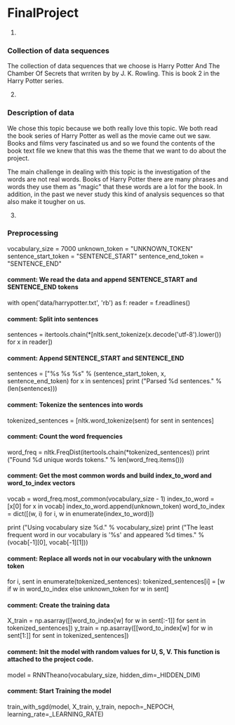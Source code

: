# FinalProject

1.  

### Collection of data sequences

The collection of data sequences that we choose is Harry Potter And The Chamber Of Secrets that wrriten by by J. K. Rowling. This is book 2 in the Harry Potter series.

2.

### Description of data

We chose this topic because we both really love this topic. We both read the book series of Harry Potter as well as the movie came out we saw. Books and films very fascinated us and so we found the contents of the book text file we knew that this was the theme that we want to do about the project.

The main challenge in dealing with this topic is the investigation of the words are not real words. Books of Harry Potter there are many phrases and words they use them as "magic" that these words are a lot for the book.
In addition, in the past we never study this kind of analysis sequences so that also make it tougher on us.

3.

### Preprocessing

vocabulary_size = 7000
unknown_token = "UNKNOWN_TOKEN"
sentence_start_token = "SENTENCE_START"
sentence_end_token = "SENTENCE_END"

#### comment: We read the data and append SENTENCE_START and SENTENCE_END tokens

with open('data/harrypotter.txt', 'rb') as f:
reader = f.readlines()

#### comment: Split into sentences

sentences = itertools.chain(*[nltk.sent_tokenize(x.decode('utf-8').lower()) for x in reader])

#### comment: Append SENTENCE_START and SENTENCE_END
sentences = ["%s %s %s" % (sentence_start_token, x, sentence_end_token) for x in sentences]
print ("Parsed %d sentences." % (len(sentences)))

#### comment: Tokenize the sentences into words
tokenized_sentences = [nltk.word_tokenize(sent) for sent in sentences]

#### comment: Count the word frequencies
word_freq = nltk.FreqDist(itertools.chain(*tokenized_sentences))
print ("Found %d unique words tokens." % len(word_freq.items()))

#### comment: Get the most common words and build index_to_word and word_to_index vectors
vocab = word_freq.most_common(vocabulary_size - 1)
index_to_word = [x[0] for x in vocab]
index_to_word.append(unknown_token)
word_to_index = dict([(w, i) for i, w in enumerate(index_to_word)])

print ("Using vocabulary size %d." % vocabulary_size)
print ("The least frequent word in our vocabulary is '%s' and appeared %d times." % (vocab[-1][0], vocab[-1][1]))

#### comment: Replace all words not in our vocabulary with the unknown token
for i, sent in enumerate(tokenized_sentences):
    tokenized_sentences[i] = [w if w in word_to_index else unknown_token for w in sent]

#### comment: Create the training data
X_train = np.asarray([[word_to_index[w] for w in sent[:-1]] for sent in tokenized_sentences])
y_train = np.asarray([[word_to_index[w] for w in sent[1:]] for sent in tokenized_sentences])

#### comment: Init the model with random values for U, S, V. This function is attached to the project code.

model = RNNTheano(vocabulary_size, hidden_dim=_HIDDEN_DIM)

#### comment: Start Training the model
train_with_sgd(model, X_train, y_train, nepoch=_NEPOCH, learning_rate=_LEARNING_RATE)



